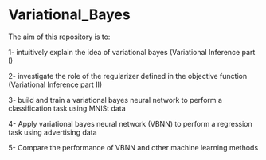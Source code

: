 # Variational_Bayes
The aim of this repository is to:

1- intuitively explain the idea of variational bayes (Variational Inference part I)

2- investigate the role of the regularizer defined in the objective function (Variational Inference part II)

3- build and train a variational bayes neural network to perform a classification task using MNISt data

4- Apply variational bayes neural network (VBNN) to perform a regression task using advertising data

5- Compare the performance of VBNN and other machine learning methods

